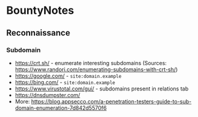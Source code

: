 # BountyNotes

## Reconnaissance
### Subdomain  
- https://crt.sh/ - enumerate interesting subdomains (Sources: https://www.randori.com/enumerating-subdomains-with-crt-sh/)
- https://google.com/ - `site:domain.example`
- https://bing.com/ - `site:domain.example`
- https://www.virustotal.com/gui/ - subdomains present in relations tab
- https://dnsdumpster.com/ 
- More: https://blog.appsecco.com/a-penetration-testers-guide-to-sub-domain-enumeration-7d842d5570f6

